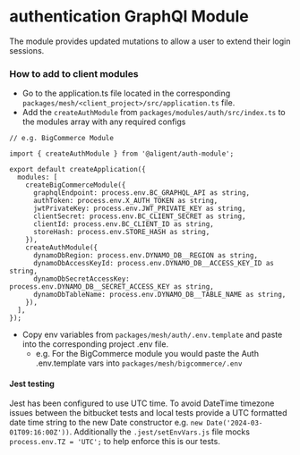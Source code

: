 # authentication GraphQl Module

The module provides updated mutations to allow a user to extend their login sessions.

### How to add to client modules

- Go to the application.ts file located in the corresponding `packages/mesh/<client_project>/src/application.ts` file.
- Add the `createAuthModule` from `packages/modules/auth/src/index.ts` to the modules array with any
  required configs

```
// e.g. BigCommerce Module

import { createAuthModule } from '@aligent/auth-module';

export default createApplication({
  modules: [
    createBigCommerceModule({
      graphqlEndpoint: process.env.BC_GRAPHQL_API as string,
      authToken: process.env.X_AUTH_TOKEN as string,
      jwtPrivateKey: process.env.JWT_PRIVATE_KEY as string,
      clientSecret: process.env.BC_CLIENT_SECRET as string,
      clientId: process.env.BC_CLIENT_ID as string,
      storeHash: process.env.STORE_HASH as string,
    }),
    createAuthModule({
      dynamoDbRegion: process.env.DYNAMO_DB__REGION as string,
      dynamoDbAccessKeyId: process.env.DYNAMO_DB__ACCESS_KEY_ID as string,
      dynamoDbSecretAccessKey: process.env.DYNAMO_DB__SECRET_ACCESS_KEY as string,
      dynamoDbTableName: process.env.DYNAMO_DB__TABLE_NAME as string,
    }),
  ],
});
```

- Copy env variables from `packages/mesh/auth/.env.template` and paste into the corresponding project .env file.
  - e.g. For the BigCommerce module you would paste the Auth .env.template vars into `packages/mesh/bigcommerce/.env`

#### Jest testing

Jest has been configured to use UTC time. To avoid DateTime timezone issues between the bitbucket tests
and local tests provide a UTC formatted date time string to the new Date constructor e.g. `new Date('2024-03-01T09:16:00Z'))`.
Additionally the `.jest/setEnvVars.js` file mocks `process.env.TZ = 'UTC';` to help enforce this is our
tests.

